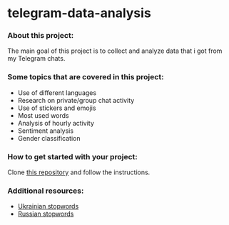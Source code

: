 # telegram-data-analysis
### About this project:
The main goal of this project is to collect and analyze data that i got from my Telegram chats.
### Some topics that are covered in this project:
* Use of different languages
* Research on private/group chat activity
* Use of stickers and emojis
* Most used words
* Analysis of hourly activity
* Sentiment analysis
* Gender classification
### How to get started with your project:
Clone [this repository](https://github.com/SanGreel/telegram-dialogs-analysis-v2) and follow the instructions.
### Additional resources:
* [Ukrainian stopwords](https://github.com/skupriienko/Ukrainian-Stopwords)
* [Russian stopwords](https://github.com/stopwords-iso/stopwords-ru)
